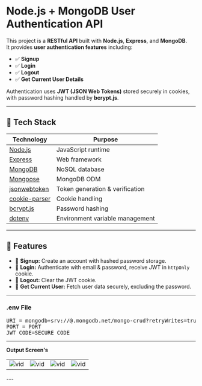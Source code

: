 # Node.js + MongoDB User Authentication API

This project is a **RESTful API** built with **Node.js**, **Express**, and **MongoDB**.  
It provides **user authentication features** including:
- ✅ **Signup**
- ✅ **Login**
- ✅ **Logout**
- ✅ **Get Current User Details**

Authentication uses **JWT (JSON Web Tokens)** stored securely in cookies, with password hashing handled by **bcrypt.js**.

---

## 🚀 **Tech Stack**

| Technology | Purpose |
|------------|---------|
| [Node.js](https://nodejs.org/en) | JavaScript runtime |
| [Express](https://expressjs.com/) | Web framework |
| [MongoDB](https://www.mongodb.com/) | NoSQL database |
| [Mongoose](https://mongoosejs.com/) | MongoDB ODM |
| [jsonwebtoken](https://www.npmjs.com/package/jsonwebtoken) | Token generation & verification |
| [cookie-parser](https://www.npmjs.com/package/cookie-parser) | Cookie handling |
| [bcrypt.js](https://www.npmjs.com/package/bcryptjs) | Password hashing |
| [dotenv](https://www.npmjs.com/package/dotenv) | Environment variable management |

---

## 📌 **Features**

- 🔑 **Signup:** Create an account with hashed password storage.
- 🔑 **Login:** Authenticate with email & password, receive JWT in `httpOnly` cookie.
- 🔑 **Logout:** Clear the JWT cookie.
- 🔑 **Get Current User:** Fetch user data securely, excluding the password.

---

### .env File
<pre>
URI = mongodb+srv://<user>@<password>.mongodb.net/mongo-crud?retryWrites=true&w=majority&appName=database
PORT = PORT
JWT_CODE=SECURE_CODE
</pre>

---

<b>Output Screen's</b>
<table>
  <tr>
    <td><img src="" alt="vid"></td>
    <td><img src="" alt="vid"></td>
    <td><img src="" alt="vid"></td>
    <td><img src="" alt="vid"></td>
  </tr>
</table>
---